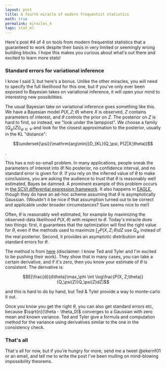 ```yaml
---
layout: post
title: A fourth miracle of modern frequentist statistics
math: true
permalink: miracles_4
tags: stat_ml
---
```


Here's post #4 of 4 on tools from modern frequentist statistics that a guaranteed to work despite their basis in very limited or seemingly wrong building blocks. I hope this makes you curious about what's out there and excited to learn more stats! 

### Standard errors for variational inference

I know I said 3, but here's a bonus. Unlike the other miracles, you will need to specify the full likelihood for this one, but if you've only ever been exposed to Bayesian takes on variational inference, it will open your mind to interesting new possibilities. 

The usual Bayesian take on variational inference goes something like this. We have a Bayesian model $P(X, Z; \theta)$ where $X$ is observed, $Z$ contains parameters of interest, and $\theta$ controls the prior on $Z$. The posterior on $Z$ is hard to find, so instead, we "look under the lamppost". We choose a family $\{Q_\psi(Z)\}_{\psi \in \Psi}$ and look for the closest approximation to the posterior, usually in the KL "distance": 

$$\underset{\psi}{\mathrm{arg\min}}D_{KL}(Q_\psi, P(Z|X;\theta))$$

. 

This has a not-so-small problem. In many applications, people sneak the parameters of interest into $\theta$! No posterior, no confidence interval, and no standard error is given for $\theta$. If you rely on the inferred value of $\theta$ to make conclusions, you are asking the audience to trust that $\theta$ is reasonably well estimated, Bayes be damned. A prominent example of this problem occurs in [the SCVI differential expression framework](https://www.biorxiv.org/content/biorxiv/early/2019/10/04/794289.full.pdf). It also happens in [EAGLE](https://www.ncbi.nlm.nih.gov/pmc/articles/PMC5501199/), though they do have an ad-hoc scheme assuming that $\theta$ is asymptotically Gaussian. (Wouldn't it be nice if that assumption turned out to be correct and applicable under broader circumstances? Sure seems nice to me!)

Often, $\theta$ is reasonably well estimated, for example by maximizing the observed-data likelihood $P(X, \theta)$ with respect to $\theta$. Today's miracle does two things: first, it guarantees that the optimization will find the right value for $\theta$, even if the methods used to maximize $\int_Z P(X, Z;\theta)dZ$ use $Q_\psi$ instead of the real posterior. Second, it provides an asymptotic distribution and standard errors for $\theta$.

The method is from [here](https://arxiv.org/abs/1510.08151) (disclaimer: I know Ted and Tyler and I'm excited to be pushing their work). They show that in many cases, you can take a certain derivative, and if it's zero, then you know your estimate of $\theta$ is consistent. The derivative is:

$$E[\frac{d}{d\theta}\max_\phi \int \log\frac{P(X, Z;\theta)}{Q_\psi(Z)}Q_\psi(Z)dZ]$$

and this is hard to do by hand, but Ted & Tyler provide a way to monte-carlo it out.

Once you know you get the right $\theta$, you can also get standard errors etc, because $\sqrt{n}(\theta - \theta_0)$ converges to a Gaussian with zero mean and known variance. Ted and Tyler give a formula and computation method for the variance using derivatives similar to the one in the consistency check.

### That's all

That's all for now, but if you're hungry for more, send me a tweet @ekernf01 or an email, and tell me to write the post I've been mulling on mind-blowing impossibility theorems. 